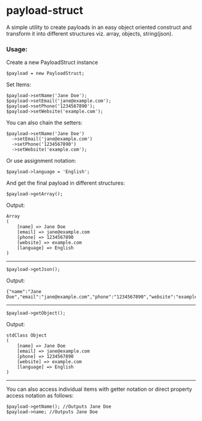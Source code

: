 # payload-struct
A simple utility to create payloads in an easy object oriented construct and transform it into different structures viz. array, objects, string(json).

### Usage:

Create a new PayloadStruct instance

```$payload = new PayloadStruct;```

Set Items:
```
$payload->setName('Jane Doe');
$payload->setEmail('jane@example.com');
$payload->setPhone('1234567890');
$payload->setWebsite('example.com');
```
You can also chain the setters:
```
$payload->setName('Jane Doe')
  ->setEmail('jane@example.com')
  ->setPhone('1234567890')
  ->setWebsite('example.com');
```  
Or use assignment notation:
```
$payload->language = 'English';
```

And get the final payload in different structures:
```
$payload->getArray();
```
Output: 
```
Array
(
    [name] => Jane Doe
    [email] => jane@example.com
    [phone] => 1234567890
    [website] => example.com
    [language] => English
)
```
---
```
$payload->getJson();
```
Output:
```
{"name":"Jane Doe","email":"jane@example.com","phone":"1234567890","website":"example.com","language":"English"}
```
---
```
$payload->getObject();
```
Output:
```
stdClass Object
(
    [name] => Jane Doe
    [email] => jane@example.com
    [phone] => 1234567890
    [website] => example.com
    [language] => English
)
```
--- 
You can also access individual items with getter notation or direct property access notation as follows:

```
$payload->getName(); //Outputs Jane Doe
$payload->name; //Outputs Jane Doe
``` 
